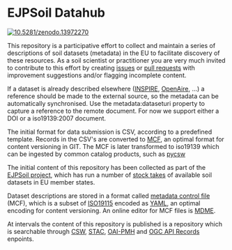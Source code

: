 # EJPSoil Datahub

<a href="https://doi.org/10.5281/zenodo.13972270" target="_blank">
<img id="record-doi-badge" src="https://zenodo.org/badge/DOI/10.5281/zenodo.13972270.svg" alt="10.5281/zenodo.13972270"></a>

This repository is a participative effort to collect and maintain a series of descriptions of soil datasets (metadata) in the EU to facilitate discovery of these resources. As a soil scientist or practitioner you are very much invited to contribute to this effort by creating [issues](../../issues) or [pull requests](../../pulls) with improvement suggestions and/or flagging incomplete content.

If a dataset is already described elsewhere ([INSPIRE](https://inspire-geoportal.ec.europa.eu/overview.html?view=themeOverview&theme=so), [OpenAire](https://explore.openaire.eu/search/find/dataproviders?fv0=soil&f0=q), ...) a reference should be made to the external source, so the metadata can be automatically synchronised. Use the metadata:dataseturi property to capture a reference to the remote document. For now we support either a DOI or a iso19139:2007 document.

The initial format for data submission is CSV, according to a predefined template. Records in the CSV's are converted to [MCF](https://github.com/geopython/pygeometa), an optimal format for content versioning in GIT. The MCF is later transformed to iso19139 which can be ingested by common catalog products, such as [pycsw](https://pycsw.org) 


The initial content of this repository has been collected as part of the [EJPSoil project](https://ejpsoil.eu/), which has run a number of [stock takes](https://ejpsoil.eu/fileadmin/projects/ejpsoil/WP2/Deliverable_2.2_Stocktaking_on_soil_quality_indicators_and_associated_decision_support_tools__including_ICT_tools.pdf) of available soil datasets in EU member states. 

Dataset descriptions are stored in a format called [metadata control file](https://geopython.github.io/pygeometa/reference/mcf/) (MCF), which is a subset of [ISO19115](https://www.iso.org/standard/53798.html) encoded as [YAML](https://yaml.org/), an optimal encoding for content versioning. An online editor for MCF files is [MDME](https://osgeo.github.io/mdme). 

At intervals the content of this repository is published is a repository which is searchable through [CSW](https://www.ogc.org/standard/cat/), [STAC](https://stacspec.org/en), [OAI-PMH](https://www.openarchives.org/pmh/) and [OGC API Records](https://ogcapi.ogc.org/records/) enpoints. 
